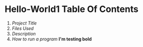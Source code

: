# Hello-World1 Table Of Contents
1. *Project Title*
2. *Files Used*
3. *Description*
4. *How to run a program*
 **I'm testing bold**
